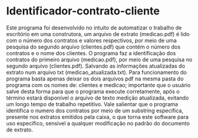# Identificador-contrato-cliente
Este programa foi desenvolvido no intuito de automatizar o trabalho de escritório em uma construtora, um arquivo de extrato (medicao.pdf) é lido com o número dos contratos e valores respectivos, por meio de uma pesquisa do segundo arquivo (clientes.pdf) que contém  o número dos contratos e o nome dos clientes. 
O programa  faz a identificação dos contratos do primeiro arquivo (medicao.pdf), por meio de uma pesquisa no segundo arquivo (clientes.pdf). Salvando as informações atualizadas do extrato num arquivo txt (medicao_atualizada.txt).
Para funcionamento do programa basta apenas deixar os dois arquivos pdf na mesma pasta do programa com os nomes de: clientes e medicao; importante que o usuário salve desta forma para que o programa execute corretamente, após o término estará disponível o arquivo de texto medição atualizada, evitando um longo tempo de trabalho repetitivo.
Vale salientar que o programa identifica o numero dos contratos por meio de um substring especifica, presente nos extratos emitidos pela caixa, o que torna este software para uso especifico, sensível a qualquer modificação no padrão do documento de extrato.
